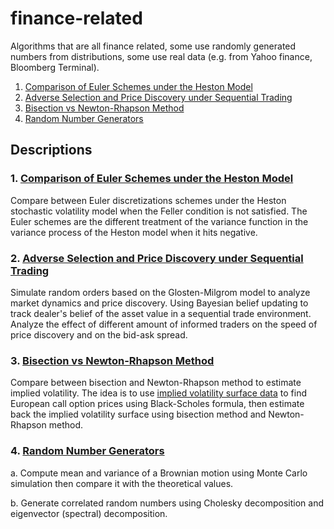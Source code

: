 # finance-related
Algorithms that are all finance related, some use randomly generated numbers from distributions, some use real data (e.g. from Yahoo finance, Bloomberg Terminal). 

1. [Comparison of Euler Schemes under the Heston Model](https://github.com/devinagabriella/finance-related/blob/main/Euler_schemes_Heston_model.py)
2. [Adverse Selection and Price Discovery under Sequential Trading](https://github.com/devinagabriella/finance-related/blob/main/Glosten_Milgrom_simulation.py)
3. [Bisection vs Newton-Rhapson Method](https://github.com/devinagabriella/finance-related/blob/main/Bisection_Newton_Rhapson_updated.py)
4. [Random Number Generators](https://github.com/devinagabriella/finance-related/blob/main/random_num_gen.py)


## Descriptions

### 1. [Comparison of Euler Schemes under the Heston Model](https://github.com/devinagabriella/finance-related/blob/main/Euler_schemes_Heston_model.py)
Compare between Euler discretizations schemes under the Heston stochastic volatility model when the Feller condition is not satisfied. The Euler schemes are the different treatment of the variance function in the variance process of the Heston model when it hits negative.

### 2. [Adverse Selection and Price Discovery under Sequential Trading](https://github.com/devinagabriella/finance-related/blob/main/Glosten_Milgrom_simulation.py)
Simulate random orders based on the Glosten-Milgrom model to analyze market dynamics and price discovery. Using Bayesian belief updating to track dealer's belief of the asset value in a sequential trade environment. Analyze the effect of different amount of informed traders on the speed of price discovery and on the bid-ask spread.

### 3. [Bisection vs Newton-Rhapson Method](https://github.com/devinagabriella/finance-related/blob/main/Bisection_Newton_Rhapson_updated.py)
Compare between bisection and Newton-Rhapson method to estimate implied volatility. The idea is to use [implied volatility surface data](https://github.com/devinagabriella/finance-related/blob/main/implied%20vol%20surface.csv) to find European call option prices using Black-Scholes formula, then estimate back the implied volatility surface using bisection method and Newton-Rhapson method.

### 4. [Random Number Generators](https://github.com/devinagabriella/finance-related/blob/main/random_num_gen.py)
   a. Compute mean and variance of a Brownian motion using Monte Carlo simulation then compare it with the theoretical values.
   
   b. Generate correlated random numbers using Cholesky decomposition and eigenvector (spectral) decomposition.


